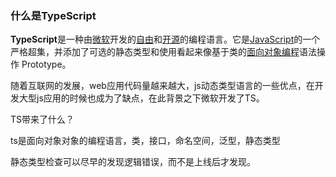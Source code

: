 ### 什么是TypeScript

**TypeScript**是一种由[微软](https://zh.wikipedia.org/wiki/微軟)开发的[自由](https://zh.wikipedia.org/wiki/自由軟體)和[开源](https://zh.wikipedia.org/wiki/开源)的编程语言。它是[JavaScript](https://zh.wikipedia.org/wiki/JavaScript)的一个严格超集，并添加了可选的静态类型和使用看起来像基于类的[面向对象编程](https://zh.wikipedia.org/wiki/物件導向編程)语法操作 Prototype。

随着互联网的发展，web应用代码量越来越大，js动态类型语言的一些优点，在开发大型js应用的时候也成为了缺点，在此背景之下微软开发了TS。

TS带来了什么？

ts是面向对象对象的编程语言，类，接口，命名空间，泛型，静态类型

静态类型检查可以尽早的发现逻辑错误，而不是上线后才发现。

